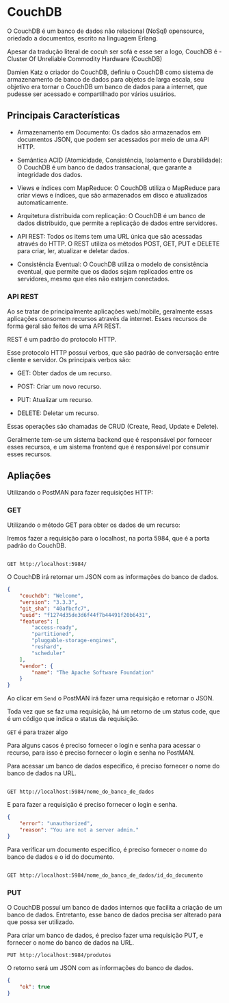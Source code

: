 # CouchDB

O CouchDB é um banco de dados não relacional (NoSql) opensource, oriedado a documentos, escrito na linguagem Erlang.

Apesar da tradução literal de cocuh ser sofá e esse ser a logo, CouchDB é - Cluster Of Unreliable Commodity Hardware (CouchDB)

Damien Katz o criador do CouchDB, definiu o CouchDB como sistema de armazenamento de banco de dados para objetos de larga escala, seu objetivo era tornar o CouchDB um banco de dados para a internet, que pudesse ser acessado e compartilhado por vários usuários.

## Principais Características

- Armazenamento em Documento: Os dados são armazenados em documentos JSON, que podem ser acessados por meio de uma API HTTP.

- Semântica ACID (Atomicidade, Consistência, Isolamento e Durabilidade): O CouchDB é um banco de dados transacional, que garante a integridade dos dados.

- Views e índices com MapReduce: O CouchDB utiliza o MapReduce para criar views e índices, que são armazenados em disco e atualizados automaticamente.

- Arquitetura distribuida com replicação: O CouchDB é um banco de dados distribuido, que permite a replicação de dados entre servidores.

- API REST: Todos os items tem uma URL única que são acessadas através do HTTP. O REST utiliza os métodos POST, GET, PUT e DELETE para criar, ler, atualizar e deletar dados.

- Consistência Eventual: O CouchDB utiliza o modelo de consistência eventual, que permite que os dados sejam replicados entre os servidores, mesmo que eles não estejam conectados.

### API REST

Ao se tratar de principalmente aplicações web/mobile, geralmente essas aplicações consomem recursos através da internet. Esses recursos de forma geral são feitos de uma API REST.

REST é um padrão do protocolo HTTP.

Esse protocolo HTTP possuí verbos, que são padrão de conversação entre cliente e servidor. Os principais verbos são:

- GET: Obter dados de um recurso.

- POST: Criar um novo recurso.

- PUT: Atualizar um recurso.

- DELETE: Deletar um recurso.

Essas operações são chamadas de CRUD (Create, Read, Update e Delete).

Geralmente tem-se um sistema backend que é responsável por fornecer esses recursos, e um sistema frontend que é responsável por consumir esses recursos.

## Apliações

Utilizando o PostMAN para fazer requisições HTTP:

### GET

Utilizando o método GET para obter os dados de um recurso:

Iremos fazer a requisição para o localhost, na porta 5984, que é a porta padrão do CouchDB.

```http

GET http://localhost:5984/

```

O CouchDB irá retornar um JSON com as informações do banco de dados.

```json
{
    "couchdb": "Welcome",
    "version": "3.3.3",
    "git_sha": "40afbcfc7",
    "uuid": "f1274d35de3d6f44f7b44491f20b6431",
    "features": [
        "access-ready",
        "partitioned",
        "pluggable-storage-engines",
        "reshard",
        "scheduler"
    ],
    "vendor": {
        "name": "The Apache Software Foundation"
    }
}
```

Ao clicar em `Send` o PostMAN irá fazer uma requisição e retornar o JSON.

Toda vez que se faz uma requisição, há um retorno de um status code, que é um código que indica o status da requisição.

`GET` é para trazer algo

Para alguns casos é preciso fornecer o login e senha para acessar o recurso, para isso é preciso fornecer o login e senha no PostMAN.

Para acessar um banco de dados especifico, é preciso fornecer o nome do banco de dados na URL.

```http

GET http://localhost:5984/nome_do_banco_de_dados

```

E para fazer a requisição é preciso fornecer o login e senha.

```json
{
    "error": "unauthorized",
    "reason": "You are not a server admin."
}
```

Para verificar um documento especifico, é preciso fornecer o nome do banco de dados e o id do documento.

```http

GET http://localhost:5984/nome_do_banco_de_dados/id_do_documento

```

### PUT

O CouchDB possuí um banco de dados internos que facilita a criação de um banco de dados. Entretanto, esse banco de dados precisa ser alterado para que possa ser utilizado.

Para criar um banco de dados, é preciso fazer uma requisição PUT, e fornecer o nome do banco de dados na URL.

```http
PUT http://localhost:5984/produtos
```

O retorno será um JSON com as informações do banco de dados.

```json
{
    "ok": true
}
```
